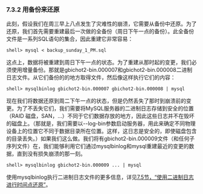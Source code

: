 ### **7.3.2 用备份来还原**

此刻，假设我们在周三早上八点发生了灾难性的崩溃，它需要从备份中还原。为了还原，我们首先需要重建最后一次做的全备份（周日下午一点的备份）。此全备份文件是一系列SQL语句的集合，因此重建它非常容易：

	shell> mysql < backup_sunday_1_PM.sql

这点上，数据将被重建到周日下午一点的状态。为了重建从那时起的变更，我们必须使用增量备份。那就是gbichot2-bin.000007和gbichot2-bin.000008二进制日志文件。从它们备份的的地方取得文件，然后像这样执行它们的内容：

	shell> mysqlbinlog gbichot2-bin.000007 gbichot2-bin.000008 | mysql

现在我们将数据还原到周二下午一点的状态，但是仍然丢失了那时到崩溃前的变更。为了不丢失它们，我们需要将MySQL服务器的二进制日志存储到安全的位置（RAID 磁盘，SAN，...）不同于它们数据存放的地方，因此这些日志并不在毁坏的磁盘上。（那就是，我们需要以--log-bin参数启动服务器，用此来确定不同物理设备上的位置它不同于数据目录所在位置。这样，这日志是安全的，即使磁盘包含的目录丢失。）如果我们这么做。我们将有gbichot2-bin.000009文件（和任何子序列文件）在，我们能够利用它们通过mysqlbinlog和mysql重建最近的变更的数据，直到没有损失崩溃的那一刻。

	shell> mysqlbinlog gbichot2-bin.000009 ... | mysql

使用mysqlbinlog执行二进制日志文件的更多信息，详见[7.5节，“使用二进制日志进行时间点还原”](./07.05.00_Point-in-Time_Incremental_Recovery_Using_the_Binary_Log.md)。